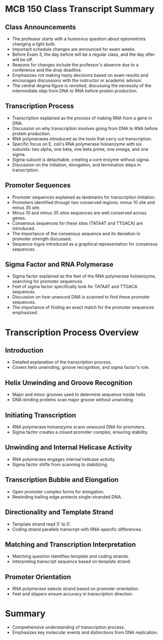 # MCB 150 Class Transcript Summary

## Class Announcements
- The professor starts with a humorous question about optometrists changing a light bulb.
- Important schedule changes are announced for exam weeks.
- Before Exam 3, the day before will be a regular class, and the day after will be off.
- Reasons for changes include the professor's absence due to a conference and the drop deadline.
- Emphasizes not making hasty decisions based on exam results and encourages discussions with the instructor or academic advisor.
- The central dogma figure is revisited, discussing the necessity of the intermediate step from DNA to RNA before protein production.

## Transcription Process
- Transcription explained as the process of making RNA from a gene in DNA.
- Discussion on why transcription involves going from DNA to RNA before protein production.
- RNA polymerases introduced as the tools that carry out transcription.
- Specific focus on E. coli's RNA polymerase holoenzyme with six subunits: two alpha, one beta, one beta prime, one omega, and one sigma.
- Sigma subunit is detachable, creating a core enzyme without sigma.
- Discussion on the initiation, elongation, and termination steps in transcription.

## Promoter Sequences
- Promoter sequences explained as landmarks for transcription initiation.
- Promoters identified through two conserved regions: minus 10 site and minus 35 site.
- Minus 10 and minus 35 sites sequences are well conserved across genes.
- Consensus sequences for these sites (TATAAT and TTGACA) are introduced.
- The importance of the consensus sequence and its deviation in promoter strength discussed.
- Sequence logos introduced as a graphical representation for consensus sequences.

## Sigma Factor and RNA Polymerase
- Sigma factor explained as the feet of the RNA polymerase holoenzyme, searching for promoter sequences.
- Feet of sigma factor specifically look for TATAAT and TTGACA sequences.
- Discussion on how unwound DNA is scanned to find these promoter sequences.
- The importance of finding an exact match for the promoter sequences emphasized.

# Transcription Process Overview

## Introduction
- Detailed explanation of the transcription process.
- Covers helix unwinding, groove recognition, and sigma factor's role.

## Helix Unwinding and Groove Recognition
- Major and minor grooves used to determine sequence inside helix.
- DNA-binding proteins scan major groove without unwinding.

## Initiating Transcription
- RNA polymerase holoenzyme scans unwound DNA for promoters.
- Sigma factor creates a closed promoter complex, ensuring stability.

## Unwinding and Internal Helicase Activity
- RNA polymerase engages internal helicase activity.
- Sigma factor shifts from scanning to stabilizing.

## Transcription Bubble and Elongation
- Open promoter complex forms for elongation.
- Rewinding trailing edge protects single-stranded DNA.

## Directionality and Template Strand
- Template strand read 3' to 5'.
- Coding strand parallels transcript with RNA-specific differences.

## Matching and Transcription Interpretation
- Matching question identifies template and coding strands.
- Interpreting transcript sequence based on template strand.

## Promoter Orientation
- RNA polymerase selects strand based on promoter orientation.
- Feet and slippers ensure accuracy in transcription direction.

# Summary
- Comprehensive understanding of transcription process.
- Emphasizes key molecular events and distinctions from DNA replication.

